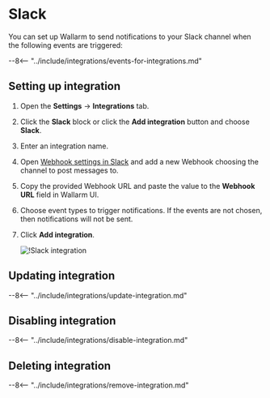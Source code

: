# Slack

You can set up Wallarm to send notifications to your Slack channel when the following events are triggered:

--8<-- "../include/integrations/events-for-integrations.md"

## Setting up integration

1. Open the **Settings** → **Integrations** tab.
2. Click the **Slack** block or click the **Add integration** button and choose **Slack**.
3. Enter an integration name.
4. Open [Webhook settings in Slack](https://my.slack.com/services/new/incoming-webhook/) and add a new Webhook choosing the channel to post messages to.
5. Copy the provided Webhook URL and paste the value to the **Webhook URL** field in Wallarm UI.
6. Choose event types to trigger notifications. If the events are not chosen, then notifications will not be sent.
7. Click **Add integration**.

      ![!Slack integration](../../../images/user-guides/settings/integrations/add-slack-integration.png)

## Updating integration

--8<-- "../include/integrations/update-integration.md"

## Disabling integration

--8<-- "../include/integrations/disable-integration.md"

## Deleting integration

--8<-- "../include/integrations/remove-integration.md"
